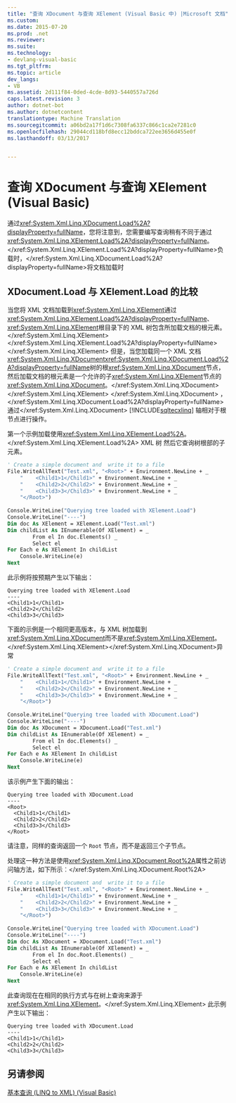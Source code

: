 ```yaml
---
title: "查询 XDocument 与查询 XElement (Visual Basic 中) |Microsoft 文档"
ms.custom: 
ms.date: 2015-07-20
ms.prod: .net
ms.reviewer: 
ms.suite: 
ms.technology:
- devlang-visual-basic
ms.tgt_pltfrm: 
ms.topic: article
dev_langs:
- VB
ms.assetid: 2d111f84-0ded-4cde-8d93-5440557a726d
caps.latest.revision: 3
author: dotnet-bot
ms.author: dotnetcontent
translationtype: Machine Translation
ms.sourcegitcommit: a06bd2a17f1d6c7308fa6337c866c1ca2e7281c0
ms.openlocfilehash: 29044cd118bfd8ecc12bddca722ee3656d455e0f
ms.lasthandoff: 03/13/2017


---
```

# <a name="querying-an-xdocument-vs-querying-an-xelement-visual-basic"></a>查询 XDocument 与查询 XElement (Visual Basic)
通过<xref:System.Xml.Linq.XDocument.Load%2A?displayProperty=fullName>，您将注意到，您需要编写查询稍有不同于通过<xref:System.Xml.Linq.XElement.Load%2A?displayProperty=fullName>。</xref:System.Xml.Linq.XElement.Load%2A?displayProperty=fullName>负载时，</xref:System.Xml.Linq.XDocument.Load%2A?displayProperty=fullName>将文档加载时  
  
## <a name="comparison-of-xdocumentload-and-xelementload"></a>XDocument.Load 与 XElement.Load 的比较  
 当您将 XML 文档加载到<xref:System.Xml.Linq.XElement>通过<xref:System.Xml.Linq.XElement.Load%2A?displayProperty=fullName>、<xref:System.Xml.Linq.XElement>根目录下的 XML 树包含所加载文档的根元素。</xref:System.Xml.Linq.XElement> </xref:System.Xml.Linq.XElement.Load%2A?displayProperty=fullName> </xref:System.Xml.Linq.XElement> 但是，当您加载同一个 XML 文档<xref:System.Xml.Linq.XDocument><xref:System.Xml.Linq.XDocument.Load%2A?displayProperty=fullName>树的根<xref:System.Xml.Linq.XDocument>节点，然后加载文档的根元素是一个允许的子<xref:System.Xml.Linq.XElement>节点的<xref:System.Xml.Linq.XDocument>。</xref:System.Xml.Linq.XDocument> </xref:System.Xml.Linq.XElement> </xref:System.Xml.Linq.XDocument> ，</xref:System.Xml.Linq.XDocument.Load%2A?displayProperty=fullName>通过</xref:System.Xml.Linq.XDocument> [!INCLUDE[sqltecxlinq](../../../../csharp/programming-guide/concepts/linq/includes/sqltecxlinq_md.md)] 轴相对于根节点进行操作。  
  
 第一个示例加载使用<xref:System.Xml.Linq.XElement.Load%2A>。</xref:System.Xml.Linq.XElement.Load%2A> XML 树 然后它查询树根部的子元素。  
  
```vb  
' Create a simple document and  write it to a file  
File.WriteAllText("Test.xml", "<Root>" + Environment.NewLine + _  
    "    <Child1>1</Child1>" + Environment.NewLine + _  
    "    <Child2>2</Child2>" + Environment.NewLine + _  
    "    <Child3>3</Child3>" + Environment.NewLine + _  
    "</Root>")  
  
Console.WriteLine("Querying tree loaded with XElement.Load")  
Console.WriteLine("----")  
Dim doc As XElement = XElement.Load("Test.xml")  
Dim childList As IEnumerable(Of XElement) = _  
        From el In doc.Elements() _  
        Select el  
For Each e As XElement In childList  
    Console.WriteLine(e)  
Next  
```  
  
 此示例将按预期产生以下输出：  
  
```  
Querying tree loaded with XElement.Load  
----  
<Child1>1</Child1>  
<Child2>2</Child2>  
<Child3>3</Child3>  
```  
  
 下面的示例是一个相同更高版本，与 XML 树加载到<xref:System.Xml.Linq.XDocument>而不是<xref:System.Xml.Linq.XElement>。</xref:System.Xml.Linq.XElement></xref:System.Xml.Linq.XDocument>异常  
  
```vb  
' Create a simple document and  write it to a file  
File.WriteAllText("Test.xml", "<Root>" + Environment.NewLine + _  
    "    <Child1>1</Child1>" + Environment.NewLine + _  
    "    <Child2>2</Child2>" + Environment.NewLine + _  
    "    <Child3>3</Child3>" + Environment.NewLine + _  
    "</Root>")  
  
Console.WriteLine("Querying tree loaded with XDocument.Load")  
Console.WriteLine("----")  
Dim doc As XDocument = XDocument.Load("Test.xml")  
Dim childList As IEnumerable(Of XElement) = _  
        From el In doc.Elements() _  
        Select el  
For Each e As XElement In childList  
    Console.WriteLine(e)  
Next  
```  
  
 该示例产生下面的输出：  
  
```  
Querying tree loaded with XDocument.Load  
----  
<Root>  
  <Child1>1</Child1>  
  <Child2>2</Child2>  
  <Child3>3</Child3>  
</Root>  
```  
  
 请注意，同样的查询返回一个 `Root` 节点，而不是返回三个子节点。  
  
 处理这一种方法是使用<xref:System.Xml.Linq.XDocument.Root%2A>属性之前访问轴方法，如下所示︰</xref:System.Xml.Linq.XDocument.Root%2A>  
  
```vb  
' Create a simple document and  write it to a file  
File.WriteAllText("Test.xml", "<Root>" + Environment.NewLine + _  
    "    <Child1>1</Child1>" + Environment.NewLine + _  
    "    <Child2>2</Child2>" + Environment.NewLine + _  
    "    <Child3>3</Child3>" + Environment.NewLine + _  
    "</Root>")  
  
Console.WriteLine("Querying tree loaded with XDocument.Load")  
Console.WriteLine("----")  
Dim doc As XDocument = XDocument.Load("Test.xml")  
Dim childList As IEnumerable(Of XElement) = _  
        From el In doc.Root.Elements() _  
        Select el  
For Each e As XElement In childList  
    Console.WriteLine(e)  
Next  
```  
  
 此查询现在在相同的执行方式与在树上查询来源于<xref:System.Xml.Linq.XElement>。</xref:System.Xml.Linq.XElement> 此示例产生以下输出：  
  
```  
Querying tree loaded with XDocument.Load  
----  
<Child1>1</Child1>  
<Child2>2</Child2>  
<Child3>3</Child3>  
```  
  
## <a name="see-also"></a>另请参阅  
 [基本查询 (LINQ to XML) (Visual Basic)](../../../../visual-basic/programming-guide/concepts/linq/basic-queries-linq-to-xml.md)
